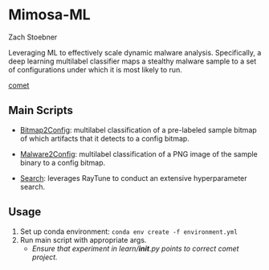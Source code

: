 # Mimosa-ML
Zach Stoebner

Leveraging ML to effectively scale dynamic malware analysis. Specifically, a deep learning multilabel classifier maps a stealthy malware sample to a set of configurations under which it is most likely to run. 

[comet](https://www.comet.ml/zstoebs/mimosa/view/new/panels)

## Main Scripts
- [Bitmap2Config](/Bitmap2Config.py): multilabel classification of a pre-labeled sample bitmap of which artifacts that it detects to a config bitmap. 

- [Malware2Config](/Malware2Config.py): multilabel classification of a PNG image of the sample binary to a config bitmap. 

- [Search](/search.py): leverages RayTune to conduct an extensive hyperparameter search. 

## Usage
1. Set up conda environment: `conda env create -f environment.yml`
2. Run main script with appropriate args. 
	- *Ensure that experiment in learn/__init__.py points to correct comet project.*
